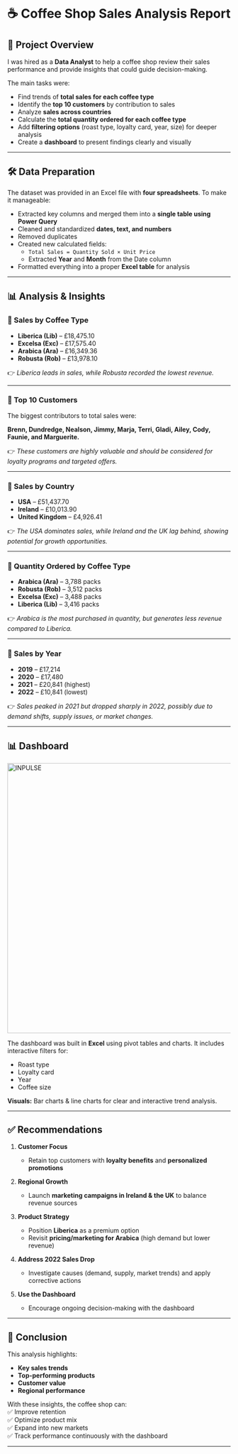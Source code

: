 # ☕ Coffee Shop Sales Analysis Report  

## 📌 Project Overview  
I was hired as a **Data Analyst** to help a coffee shop review their sales performance and provide insights that could guide decision-making.  

The main tasks were:  
- Find trends of **total sales for each coffee type**  
- Identify the **top 10 customers** by contribution to sales  
- Analyze **sales across countries**  
- Calculate the **total quantity ordered for each coffee type**  
- Add **filtering options** (roast type, loyalty card, year, size) for deeper analysis  
- Create a **dashboard** to present findings clearly and visually  

---

## 🛠 Data Preparation  
The dataset was provided in an Excel file with **four spreadsheets**. To make it manageable:  
- Extracted key columns and merged them into a **single table using Power Query**  
- Cleaned and standardized **dates, text, and numbers**  
- Removed duplicates  
- Created new calculated fields:  
  - `Total Sales = Quantity Sold × Unit Price`  
  - Extracted **Year** and **Month** from the Date column  
- Formatted everything into a proper **Excel table** for analysis  

---

## 📊 Analysis & Insights  

### 🔹 Sales by Coffee Type  
- **Liberica (Lib)** – £18,475.10  
- **Excelsa (Exc)** – £17,575.40  
- **Arabica (Ara)** – £16,349.36  
- **Robusta (Rob)** – £13,978.10  

👉 *Liberica leads in sales, while Robusta recorded the lowest revenue.*  

---

### 🔹 Top 10 Customers  
The biggest contributors to total sales were:  

**Brenn, Dundredge, Nealson, Jimmy, Marja, Terri, Gladi, Ailey, Cody, Faunie, and Marguerite.**  

👉 *These customers are highly valuable and should be considered for loyalty programs and targeted offers.*  

---

### 🔹 Sales by Country  
- **USA** – £51,437.70  
- **Ireland** – £10,013.90  
- **United Kingdom** – £4,926.41  

👉 *The USA dominates sales, while Ireland and the UK lag behind, showing potential for growth opportunities.*  

---

### 🔹 Quantity Ordered by Coffee Type  
- **Arabica (Ara)** – 3,788 packs  
- **Robusta (Rob)** – 3,512 packs  
- **Excelsa (Exc)** – 3,488 packs  
- **Liberica (Lib)** – 3,416 packs  

👉 *Arabica is the most purchased in quantity, but generates less revenue compared to Liberica.*  

---

### 🔹 Sales by Year  
- **2019** – £17,214  
- **2020** – £17,480  
- **2021** – £20,841 (highest)  
- **2022** – £10,841 (lowest)  

👉 *Sales peaked in 2021 but dropped sharply in 2022, possibly due to demand shifts, supply issues, or market changes.*  

---

## 📊 Dashboard  
<img width="1557" height="609" alt="INPULSE" src="https://github.com/user-attachments/assets/401d32b1-7328-49b9-9833-c7c7b120c513" />

The dashboard was built in **Excel** using pivot tables and charts. It includes interactive filters for:  
- Roast type  
- Loyalty card  
- Year  
- Coffee size  

**Visuals:** Bar charts & line charts for clear and interactive trend analysis.  

---

## ✅ Recommendations  

1. **Customer Focus**  
   - Retain top customers with **loyalty benefits** and **personalized promotions**  

2. **Regional Growth**  
   - Launch **marketing campaigns in Ireland & the UK** to balance revenue sources  

3. **Product Strategy**  
   - Position **Liberica** as a premium option  
   - Revisit **pricing/marketing for Arabica** (high demand but lower revenue)  

4. **Address 2022 Sales Drop**  
   - Investigate causes (demand, supply, market trends) and apply corrective actions  

5. **Use the Dashboard**  
   - Encourage ongoing decision-making with the dashboard  

---

## 🏁 Conclusion  
This analysis highlights:  
- **Key sales trends**  
- **Top-performing products**  
- **Customer value**  
- **Regional performance**  

With these insights, the coffee shop can:  
✅ Improve retention  
✅ Optimize product mix  
✅ Expand into new markets  
✅ Track performance continuously with the dashboard  

---
